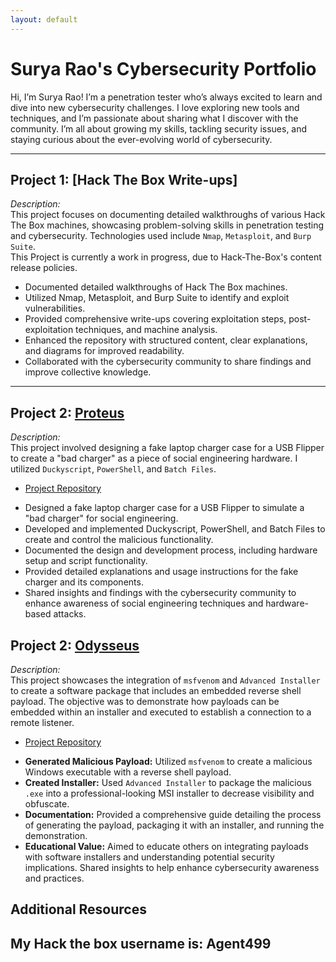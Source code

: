 ```yaml
---
layout: default
---
```


# Surya Rao's Cybersecurity Portfolio

Hi, I’m Surya Rao! I’m a penetration tester who’s always excited to learn and dive into new cybersecurity challenges. I love exploring new tools and techniques, and I’m passionate about sharing what I discover with the community. I’m all about growing my skills, tackling security issues, and staying curious about the ever-evolving world of cybersecurity.

---

## Project 1: **[Hack The Box Write-ups]**

_Description:_  
This project focuses on documenting detailed walkthroughs of various Hack The Box machines, showcasing problem-solving skills in penetration testing and cybersecurity. Technologies used include `Nmap`, `Metasploit`, and `Burp Suite`.  
This Project is currently a work in progress, due to Hack-The-Box's content release policies. 

- Documented detailed walkthroughs of Hack The Box machines.
- Utilized Nmap, Metasploit, and Burp Suite to identify and exploit vulnerabilities.
- Provided comprehensive write-ups covering exploitation steps, post-exploitation techniques, and machine analysis.
- Enhanced the repository with structured content, clear explanations, and diagrams for improved readability.
- Collaborated with the cybersecurity community to share findings and improve collective knowledge.
---

## Project 2: **[Proteus](https://github.com/imnopro/Proteus)**

_Description:_  
This project involved designing a fake laptop charger case for a USB Flipper to create a "bad charger" as a piece of social engineering hardware. I utilized `Duckyscript`, `PowerShell`, and `Batch Files`.  
* [Project Repository](https://github.com/imnopro/Proteus)

- Designed a fake laptop charger case for a USB Flipper to simulate a "bad charger" for social engineering.
- Developed and implemented Duckyscript, PowerShell, and Batch Files to create and control the malicious functionality.
- Documented the design and development process, including hardware setup and script functionality.
- Provided detailed explanations and usage instructions for the fake charger and its components.
- Shared insights and findings with the cybersecurity community to enhance awareness of social engineering techniques and hardware-based attacks.


## Project 2: **[Odysseus](https://github.com/imnopro/Odysseus)**
_Description:_  
This project showcases the integration of `msfvenom` and `Advanced Installer` to create a software package that includes an embedded reverse shell payload. The objective was to demonstrate how payloads can be embedded within an installer and executed to establish a connection to a remote listener.

* [Project Repository](https://github.com/imnopro/Odysseus)

- **Generated Malicious Payload:** Utilized `msfvenom` to create a malicious Windows executable with a reverse shell payload. 
- **Created Installer:** Used `Advanced Installer` to package the malicious `.exe` into a professional-looking MSI installer to decrease visibility and obfuscate. 
- **Documentation:** Provided a comprehensive guide detailing the process of generating the payload, packaging it with an installer, and running the demonstration. 
- **Educational Value:** Aimed to educate others on integrating payloads with software installers and understanding potential security implications. Shared insights to help enhance cybersecurity awareness and practices.


## Additional Resources

My Hack the box username is: Agent499
---
